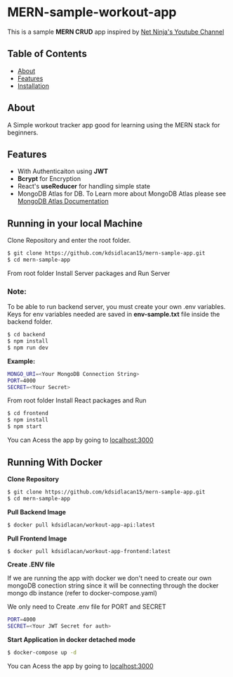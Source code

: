 # MERN-sample-workout-app

This is a sample **MERN CRUD** app inspired by [Net Ninja's Youtube Channel](https://www.youtube.com/@NetNinja)

## Table of Contents

- [About](#about)
- [Features](#features)
- [Installation](#installation)

## About

A Simple workout tracker app good for learning using the MERN stack for beginners.

## Features

- With Authenticaiton using **JWT**
- **Bcrypt** for Encryption
- React's **useReducer** for handling simple state
- MongoDB Atlas for DB.
  To Learn more about MongoDB Atlas please see [MongoDB Atlas Documentation](https://www.mongodb.com/docs/atlas/)

## Running in your local Machine

Clone Repository and enter the root folder.

```bash
$ git clone https://github.com/kdsidlacan15/mern-sample-app.git
$ cd mern-sample-app
```

From root folder Install Server packages and Run Server

### Note:

To be able to run backend server, you must create your own .env variables. Keys for env variables needed are saved in **env-sample.txt** file inside the backend folder.

```bash
$ cd backend
$ npm install
$ npm run dev
```

**Example:**

```bash
MONGO_URI=<Your MongoDB Connection String>
PORT=4000
SECRET=<Your Secret>
```

From root folder Install React packages and Run

```bash
$ cd frontend
$ npm install
$ npm start
```

You can Acess the app by going to [localhost:3000](http://localhost:3000)

## Running With Docker

**Clone Repository**

```bash
$ git clone https://github.com/kdsidlacan15/mern-sample-app.git
$ cd mern-sample-app
```

**Pull Backend Image**

```bash
$ docker pull kdsidlacan/workout-app-api:latest
```

**Pull Frontend Image**

```bash
$ docker pull kdsidlacan/workout-app-frontend:latest
```

**Create .ENV file**

If we are running the app with docker we don't need to create our own mongoDB conection string since it will be connecting through the docker mongo db instance (refer to docker-compose.yaml)

We only need to Create .env file for PORT and SECRET

```bash
PORT=4000
SECRET=<Your JWT Secret for auth>
```

**Start Application in docker detached mode**

```bash
$ docker-compose up -d
```

You can Acess the app by going to [localhost:3000](http://localhost:3000)
